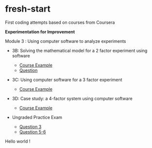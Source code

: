 # fresh-start
First coding attempts based on courses from Coursera

**Experimentation for Improvement**

Module 3 : Using computer software to analyze experiments

- 3B: Solving the mathematical model for a 2 factor experiment using software
  - [Course Example](https://github.com/CaptainErable/fresh-start/blob/master/3B%20Course%20Example.R)
  - [Question](https://github.com/CaptainErable/fresh-start/blob/master/3B%20Question.R)
  
- 3C: Using computer software for a 3 factor experiment
  - [Course Example](https://github.com/CaptainErable/fresh-start/blob/master/3C%20Course%20Example.R)
  
- 3D: Case study: a 4-factor system using computer software 
  - [Course Example](https://github.com/CaptainErable/fresh-start/blob/master/3D%20Course%20Example.R)

- Ungraded Practice Exam
  - [Question 3](https://github.com/CaptainErable/fresh-start/blob/master/Ungraded%20Practice%20Quiz%20Q3.R)
  - [Question 5-6](https://github.com/CaptainErable/fresh-start/blob/master/Ungraded%20Practice%20Quiz%20Q5-6.R)
  
    
Hello world !


